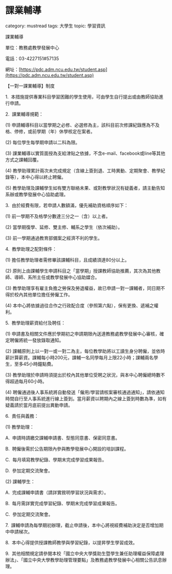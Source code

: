 # 課業輔導

category: mustread
tags: 大學生
topic: 學習資訊

課業輔導

單位：教務處教學發展中心

電話：03-4227151#57135

網址：[https://pdc.adm.ncu.edu.tw/student.asp](https://pdc.adm.ncu.edu.tw/student.asp)

【一對一課業輔導】制度

1.  本措施提供專業科目學習困難的學生使用，可由學生自行提出或由教師協助進行申請。

2.  課業輔導規範：

(1) 申請輔導科目以當學期之必修、必選修為主，該科目前次修課紀錄應為不及格、停修，或前學期（年）休學核定在案者。

(2) 每位學生每學期申請以二科為限。

(3) 課業輔導以實質面授為支給津貼之依據，不含e-mail、facebook或line等其他方式之課輔回覆。

(4) 教學助理累計兩次未完成規定（含線上簽到退、工時異動、定期聚會、教學紀錄等），本中心得以終止聘僱。

(5) 教學助理及課輔學生如有雙方聯絡未果、或對教學狀況有疑義者，請主動告知系辦或教學發展中心協助處理。

3.  由於經費有限，若申請人數額滿，優先補助資格順序如下：

(1) 前一學期不及格學分數達三分之一（含）以上者。

(2) 當學期復學、延修、雙主修、輔系之學生（依次補助）。

(3) 前一學期通過教育部備案之經濟不利的學生。

4.  教學助理之配對條件：

(1) 擔任教學助理者需修畢該課輔科目，且成績須達80分以上。

(2) 原則上由課輔學生申請科目之「當學期」授課教師協助推薦，其次為其他教師、導師、系所主任或教學發展中心協助媒合。

(3) 教學助理享有雇主負擔之勞保及勞退權益，故已申請一對一課輔者，同日期不得於校內其他單位擔任勞僱工作。

(4) 本中心將依據過往合作之行政配合度（參照第六點），保有更換、遞補之權利。

5.  教學助理薪資給付及聘任：

(1) 申請書及相關文件應於學期初之申請期限內送達教務處教學發展中心審核，確定聘僱將統一發放錄取通知。

(2) 課輔原則上以一對一或一對二為主，每位教學助將以工讀生身分聘僱，並依時薪計算薪資。課輔每小時200元，課輔一名同學每月上限22小時；課輔兩名學生，至多45小時鐘點費。

(3) 教學助理於申請時須提出於校內其他單位受聘之狀況，與本中心聘僱總時數不得超過每月60小時。

(4) 聘僱通過後人事系統將自動發送「僱用/學習請核案審核通過通知」，請依通知時間自行至人事系統進行線上簽到。當月薪資以聘期內之線上簽到時數為準，如有疑義請於當月底前提出異動申請。

6.  責任與義務：

(1) 教學助理：

A.  申請時請繳交課輔申請書、型態同意書、保密同意書。

B.  聘僱後需於公告期限內參與教學發展中心開設的培訓課程。

C.  每月填寫教學紀錄、學期末完成學習成果報告。

D.  參加定期交流聚會。

(2) 課輔學生：

A.  完成課輔申請書（請詳實敘明學習狀況與需求）。

B.  每月需詳實完成學習紀錄、學期末完成學習成果報告。

C.  參加定期交流聚會。

7.  課輔申請為每學期初辦理，截止申請後，本中心將視經費補助決定是否增加期中申請梯次。

8.  本中心得提供授課教師教學與學習紀錄，以提昇學生學習成效。

9.  其他相關規定請參閱本校「國立中央大學獎助生暨學生兼任助理權益保障處理辦法」、「國立中央大學教學助理管理要點」及教務處教學發展中心相關公告訊息辦理。